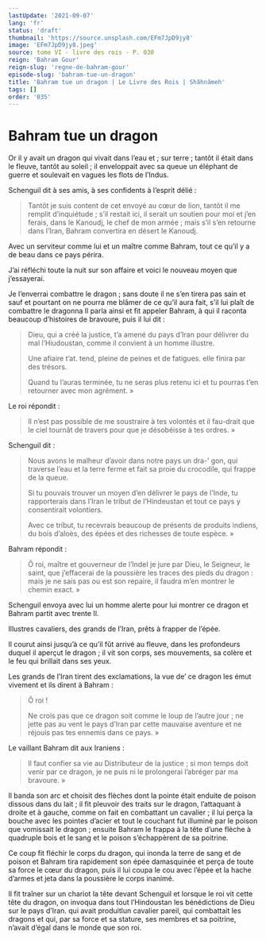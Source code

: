 ```yaml
---
lastUpdate: '2021-09-07'
lang: 'fr'
status: 'draft'
thumbnail: 'https://source.unsplash.com/EFm7JpD9jy8'
image: 'EFm7JpD9jy8.jpeg'
source: tome VI - livre des rois - P. 030
reign: 'Bahram Gour'
reign-slug: 'regne-de-bahram-gour'
episode-slug: 'bahram-tue-un-dragon'
title: 'Bahram tue un dragon | Le Livre des Rois | Shâhnâmeh'
tags: []
order: '035'
---
```


<!-- LTeX: language=fr -->

# Bahram tue un dragon

Or il y avait un dragon qui vivait dans l’eau et ; sur terre ; tantôt il était dans le fleuve, tantôt au soleil ; il enveloppait avec sa queue un éléphant de guerre et soulevait en vagues les flots de l’Indus.

Schenguil dit à ses amis, à ses confidents à l’esprit délié :

> Tantôt je suis content de cet envoyé au cœur de lion, tantôt il me remplit d’inquiétude ; s’il restait ici, il serait un soutien pour moi et j’en ferais, dans le Kanoudj, le chef de mon armée ; mais s’il s’en retourne dans l’Iran, Bahram convertira en désert le Kanoudj.

Avec un serviteur comme lui et un maître comme Bahram, tout ce qu’il y a de beau dans ce pays périra.

J’ai réfléchi toute la nuit sur son affaire et voici le nouveau moyen que j’essayerai.

Je l’enverrai combattre le dragon ; sans doute il ne s’en tirera pas sain et sauf et pourtant on ne pourra me blâmer de ce qu’il aura fait, s’il lui plaît de combattre le dragonna Il parla ainsi et fit appeler Bahram, à qui il raconta beaucoup d’histoires de bravoure, puis il lui dit :

> Dieu, qui a créé la justice, t’a amené du pays d’Iran pour délivrer du mal l’Hiudoustan, comme il convient à un homme illustre.
>
> Une afiaire t’at. tend, pleine de peines et de fatigues. elle finira par des trésors.
>
> Quand tu l’auras terminée, tu ne seras plus retenu ici et tu pourras t’en retourner avec mon agrément. »

Le roi répondit :

> Il n’est pas possible de me soustraire à tes volontés et il fau-drait que le ciel tournât de travers pour que je désobéisse à tes ordres. »

Schenguil dit :

> Nous avons le malheur d’avoir dans notre pays un dra-’ gon, qui traverse l’eau et la terre ferme et fait sa proie du crocodile, qui frappe de la queue.
>
> Si tu pouvais trouver un moyen d’en délivrer le pays de l’Inde, tu rapporterais dans l’Iran le tribut de l’Hindeustan et tout ce pays y consentirait volontiers.
>
> Avec ce tribut, tu recevrais beaucoup de présents de produits indiens, du bois d’aloès, des épées et des richesses de toute espèce. »

Bahram répondit :

> Ô roi, maître et gouverneur de l’IndeI je jure par Dieu, le Seigneur, le saint, que j’effacerai de la poussière les traces des pieds du dragon : mais je ne sais pas ou est son repaire, il faudra m’en montrer le chemin exact. »

Schenguil envoya avec lui un homme alerte pour lui montrer ce dragon et Bahram partit avec trente Il.

Illustres cavaliers, des grands de l’Iran, prêts à frapper de l’épée.

Il courut ainsi jusqu’à ce qu’il fût arrivé au fleuve, dans les profondeurs duquel il aperçut le dragon ; il vit son corps, ses mouvements, sa colère et le feu qui brillait dans ses yeux.

Les grands de l’Iran tirent des exclamations, la vue de’
ce dragon les émut vivement et ils dirent à Bahram :

> Ô roi !
>
> Ne crois pas que ce dragon soit comme le loup de l’autre jour ; ne jette pas au vent le pays d’Iran par cette mauvaise aventure et ne réjouis pas tes ennemis dans ce pays. »

Le vaillant Bahram dit aux Iraniens :

> Il faut confier sa vie au Distributeur de la justice ; si mon temps doit venir par ce dragon, je ne puis ni le prolongerai l’abréger par ma bravoure. »

Il banda son arc et choisit des flèches dont la pointe était enduite de poison dissous dans du lait ; il fit pleuvoir des traits sur le dragon, l’attaquant à droite et à gauche, comme on fait en combattant un cavalier ; il lui perça la bouche avec les pointes d’acier et tout le couchant fut illuminé par le poison que vomissait le dragon ; ensuite Bahram le frappa à la tête d’une flèche à quadruple bois et le sang et le poison s’échappèrent de sa poitrine.

Ce coup fit fléchir le corps du dragon, qui inonda la terre de sang et de poison et Bahram tira rapidement son épée damasquinée et perça de toute sa force le cœur du dragon, puis il lui coupa le cou avec l’épée et la hache d’armes et jeta dans la poussière le corps inanimé.

Il fit traîner sur un chariot la tête devant Schenguil et lorsque le roi vit cette tête du dragon, on invoqua dans tout l’Hindoustan les bénédictions de Dieu sur le pays d’Iran. qui avait produitlun cavalier pareil, qui combattait les dragons et qui, par sa force et sa stature, ses membres et sa poitrine, n’avait d’égal dans le monde que son roi.

